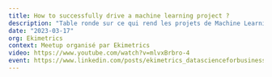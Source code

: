 ```yaml
---
title: How to successfully drive a machine learning project ?
description: "Table ronde sur ce qui rend les projets de Machine Learning particuliers : comment la gestion de projet peut s'adapter à la recherche expérimentale, comment parler aux autres acteurs du projet, et comment faire monter en compétence nos collègues."
date: "2023-03-17"
org: Ekimetrics
context: Meetup organisé par Ekimetrics
video: https://www.youtube.com/watch?v=mlvxBrbro-4
event: https://www.linkedin.com/posts/ekimetrics_datascienceforbusiness-productmanagement-activity-7051823615012433920-FbOe/
---
```

